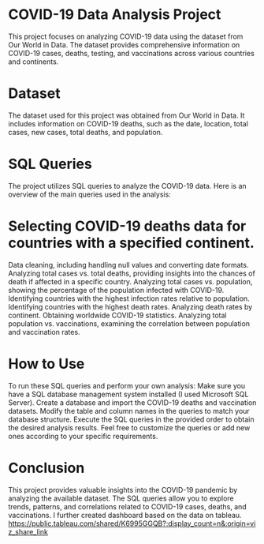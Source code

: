 # COVID-19 Data Analysis Project
This project focuses on analyzing COVID-19 data using the dataset from Our World in Data. The dataset provides comprehensive information on COVID-19 cases, deaths, testing, and vaccinations across various countries and continents.

# Dataset
The dataset used for this project was obtained from Our World in Data. It includes information on COVID-19 deaths, such as the date, location, total cases, new cases, total deaths, and population.

# SQL Queries
The project utilizes SQL queries to analyze the COVID-19 data. Here is an overview of the main queries used in the analysis:

# Selecting COVID-19 deaths data for countries with a specified continent.
Data cleaning, including handling null values and converting date formats.
Analyzing total cases vs. total deaths, providing insights into the chances of death if affected in a specific country.
Analyzing total cases vs. population, showing the percentage of the population infected with COVID-19.
Identifying countries with the highest infection rates relative to population.
Identifying countries with the highest death rates.
Analyzing death rates by continent.
Obtaining worldwide COVID-19 statistics.
Analyzing total population vs. vaccinations, examining the correlation between population and vaccination rates.
# How to Use
To run these SQL queries and perform your own analysis:
Make sure you have a SQL database management system installed (I used Microsoft SQL Server).
Create a database and import the COVID-19 deaths and vaccination datasets.
Modify the table and column names in the queries to match your database structure.
Execute the SQL queries in the provided order to obtain the desired analysis results.
Feel free to customize the queries or add new ones according to your specific requirements.

# Conclusion
This project provides valuable insights into the COVID-19 pandemic by analyzing the available dataset. The SQL queries allow you to explore trends, patterns, and correlations related to COVID-19 cases, deaths, and vaccinations. I further created dashboard based on the data on tableau.
https://public.tableau.com/shared/K6995GGQB?:display_count=n&:origin=viz_share_link

